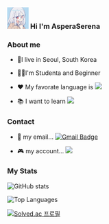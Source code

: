 ### <img src = "picture.png" width="50" height="50"> Hi I'm AsperaSerena

### About me  
  - 🏡I live in Seoul, South Korea

  - 👨‍🎓I'm Studenta and Beginner
  
  - ❤ My favorate language is <img src="https://img.shields.io/badge/C++-00599C?style=flat-square&logo=C%2B%2B&logoColor=white"/>
  
  - 📚 I want to learn <img src="https://img.shields.io/badge/Rust-000000?style=flat-square&logo=Rust&logoColor=white"/>

### Contact
  
  - 📮 my email... [![Gmail Badge](https://img.shields.io/badge/Gmail-d14836?style=flat-square&logo=Gmail&logoColor=white&link=mailto:asperaserena@gmail.com)](mailto:asperaserena@gmail.com)

  - 🎮 my account... [<img src="https://img.shields.io/badge/Steam-000000?style=flat-square&logo=Steam&logoColor=white"/>](https://steamcommunity.com/id/yongtaeg/)

### My Stats

  ![GitHub stats](https://github-readme-stats.vercel.app/api?username=AsperaSerena&&show_icons=true&theme=tokyonight)

  ﻿![Top Languages](https://github-readme-stats.vercel.app/api/top-langs/?username=AsperaSerena&langs_count=10&layout=compact&theme=tokyonight)

  [![Solved.ac 프로필](http://mazassumnida.wtf/api/v2/generate_badge?boj=Aspera_Serena)](https://solved.ac/Aspera_Serena)
